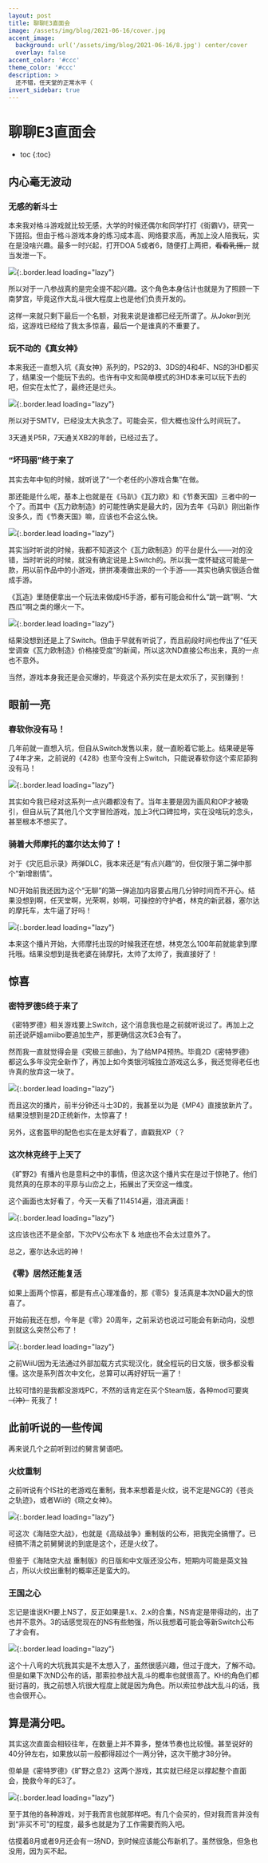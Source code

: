 ```yaml
---
layout: post
title: 聊聊E3直面会
image: /assets/img/blog/2021-06-16/cover.jpg
accent_image: 
  background: url('/assets/img/blog/2021-06-16/8.jpg') center/cover
  overlay: false
accent_color: '#ccc'
theme_color: '#ccc'
description: >
  还不错，任天堂的正常水平（
invert_sidebar: true
---
```


# 聊聊E3直面会

* toc
{:toc}

 
## 内心毫无波动

### 无感的新斗士

本来我对格斗游戏就比较无感，大学的时候还偶尔和同学打打《街霸V》，研究一下搓招。但由于格斗游戏本身的练习成本高、网络要求高，再加上没人陪我玩，实在是没啥兴趣。最多一时兴起，打开DOA 5或者6，随便打上两把，~~看看乳摇，~~ 就当发泄一下。

![](/assets/img/blog/2021-06-16/1.jpg){:.border.lead loading="lazy"}

所以对于一八参战真的是完全提不起兴趣。这个角色本身估计也就是为了照顾一下南梦宫，毕竟这作大乱斗很大程度上也是他们负责开发的。

这样一来就只剩下最后一个名额，对我来说是谁都已经无所谓了。从Joker到光焰，这游戏已经给了我太多惊喜，最后一个是谁真的不重要了。

### 玩不动的《真女神》

本来我还一直想入坑《真女神》系列的，PS2的3、3DS的4和4F、NS的3HD都买了，结果没一个能玩下去的。也许有中文和简单模式的3HD本来可以玩下去的吧，但实在太忙了，最终还是烂头。

![](/assets/img/blog/2021-06-16/2.jpg){:.border.lead loading="lazy"}

所以对于SMTV，已经没太大执念了。可能会买，但大概也没什么时间玩了。

3天通关P5R，7天通关XB2的年龄，已经过去了。

### “坏玛丽”终于来了

其实去年中旬的时候，就听说了“一个老任的小游戏合集”在做。

那还能是什么呢，基本上也就是在《马趴》《瓦力欧》和《节奏天国》三者中的一个了。而其中《瓦力欧制造》的可能性确实是最大的，因为去年《马趴》刚出新作没多久，而《节奏天国》嘛，应该也不会这么快。

![](/assets/img/blog/2021-06-16/3.jpg){:.border.lead loading="lazy"}

其实当时听说的时候，我都不知道这个《瓦力欧制造》的平台是什么——对的没错，当时听说的时候，就没有确定说是上Switch的。所以我一度怀疑这可能是一款，用以前作品中的小游戏，拼拼凑凑做出来的一个手游——其实也确实很适合做成手游。

《瓦造》里随便拿出一个玩法来做成H5手游，都有可能会和什么“跳一跳”啊、“大西瓜”啊之类的爆火一下。

![](/assets/img/blog/2021-06-16/4.jpg){:.border.lead loading="lazy"}

结果没想到还是上了Switch。但由于早就有听说了，而且前段时间也传出了“任天堂调查《瓦力欧制造》价格接受度”的新闻，所以这次ND直接公布出来，真的一点也不意外。

当然，游戏本身我还是会买爆的，毕竟这个系列实在是太欢乐了，买到赚到！


## 眼前一亮

### 春软你没有马！

几年前就一直想入坑，但自从Switch发售以来，就一直盼着它能上。结果硬是等了4年才来，之前说的《428》也至今没有上Switch，只能说春软你这个索尼舔狗没有马！

![](/assets/img/blog/2021-06-16/5.jpg){:.border.lead loading="lazy"}

其实如今我已经对这系列一点兴趣都没有了。当年主要是因为画风和OP才被吸引，但自从玩了其他几个文字冒险游戏，加上3代口碑拉垮，实在没啥玩的念头，甚至根本不想买了。

### 骑着大师摩托的塞尔达太帅了！

对于《灾厄启示录》两弹DLC，我本来还是“有点兴趣”的，但仅限于第二弹中那个“新增剧情”。

ND开始前我还因为这个“无聊”的第一弹追加内容要占用几分钟时间而不开心。结果没想到啊，任天堂啊，光荣啊，妙啊，可操控的守护者，林克的新武器，塞尔达的摩托车，太牛逼了好吗！

![](/assets/img/blog/2021-06-16/6.jpg){:.border.lead loading="lazy"}

本来这个播片开始，大师摩托出现的时候我还在想，林克怎么100年前就能拿到摩托哦。结果没想到是我老婆在骑摩托，太帅了太帅了，我直接好了！


## 惊喜

### 密特罗德5终于来了

《密特罗德》相关游戏要上Switch，这个消息我也是之前就听说过了。再加上之前还说萨姐amiibo要追加生产，那更确信这次E3会有了。

然而我一直就觉得会是《究极三部曲》，为了给MP4预热。毕竟2D《密特罗德》都这么多年没完全新作了，再加上如今类银河城独立游戏这么多，我还觉得老任也许真的放弃这一块了。

![](/assets/img/blog/2021-06-16/7.jpg){:.border.lead loading="lazy"}

而且这次的播片，前半分钟还斗士3D的，我甚至以为是《MP4》直接放新片了。结果没想到是2D正统新作，太惊喜了！

另外，这套盔甲的配色也实在是太好看了，直戳我XP（？

### 这次林克终于上天了

《旷野2》有播片也是意料之中的事情，但这次这个播片实在是过于惊艳了。他们竟然真的在原本的平原与山峦之上，拓展出了天空这一维度。

这个画面也太好看了，今天一天看了114514遍，泪流满面！

![](/assets/img/blog/2021-06-16/8.jpg){:.border.lead loading="lazy"}

这应该也还不是全部，下次PV公布水下 & 地底也不会太过意外了。

总之，塞尔达永远的神！


### 《零》居然还能复活

如果上面两个惊喜，都是有点心理准备的，那《零5》复活真是本次ND最大的惊喜了。

开始前我还在想，今年是《零》20周年，之前采访也说过可能会有新动向，没想到就这么突然公布了！

![](/assets/img/blog/2021-06-16/9.jpg){:.border.lead loading="lazy"}

之前WiiU因为无法通过外部加载方式实现汉化，就全程玩的日文版，很多都没看懂。这次是系列首次中文化，总算可以再好好玩一遍了！

比较可惜的是我都没游戏PC，不然的话肯定在买个Steam版，各种mod可要爽 ~~（冲）~~ 死我了！


## 此前听说的一些传闻

再来说几个之前听到过的舅言舅语吧。

### 火纹重制

之前听说有个IS社的老游戏在重制，我本来想着是火纹，说不定是NGC的《苍炎之轨迹》，或者Wii的《晓之女神》。

![](/assets/img/blog/2021-06-16/10.jpg){:.border.lead loading="lazy"}

可这次《海陆空大战》，也就是《高级战争》重制版的公布，把我完全搞懵了。已经搞不清之前舅舅说的到底是这个，还是火纹了。

但鉴于《海陆空大战 重制版》的日版和中文版还没公布，短期内可能是英文独占，所以火纹出重制的概率还是蛮大的。

### 王国之心

忘记是谁说KH要上NS了，反正如果是1.x、2.x的合集，NS肯定是带得动的，出了也并不意外。3的话感觉现在的NS有些勉强，所以我想着可能会等新Switch公布了才会有。

![](/assets/img/blog/2021-06-16/11.jpg){:.border.lead loading="lazy"}

这个十八弯的大坑我其实是不太想入了，虽然很感兴趣，但过于庞大，了解不动。但是如果下次ND公布的话，那索拉参战大乱斗的概率也就很高了。KH的角色们都挺讨喜的，我之前想入坑很大程度上就是因为角色。所以索拉参战大乱斗的话，我也会很开心。


## 算是满分吧。

其实这次直面会相较往年，在数量上并不算多，整体节奏也比较慢。甚至说好的40分钟左右，如果放以前一般都得超过个一两分钟，这次干脆才38分钟。

但单是《密特罗德》《旷野之息2》这两个游戏，其实就已经足以撑起整个直面会，挽救今年的E3了。

![](/assets/img/blog/2021-06-16/12.jpg){:.border.lead loading="lazy"}

至于其他的各种游戏，对于我而言也就那样吧。有几个会买的，但对我而言并没有到“非买不可”的程度，最多也就是为了工作需要而购入吧。

估摸着8月或者9月还会有一场ND，到时候应该能公布新机了。虽然很急，但急也没用，因为买不起。


